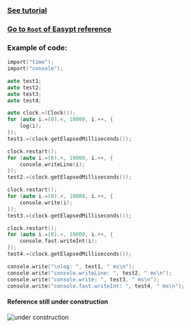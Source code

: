 ### [See tutorial](tutorial.md)

### [Go to `Root` of Easypt reference](docs..Root.md)

### Example of code:

```c
import("time");
import("console");

auto test1;
auto test2;
auto test3;
auto test4;

auto clock.=(Clock());
for (auto i.=(0).<, 10000, i.++, {
    log(i);
});
test1.=(clock.getElapsedMilliseconds());

clock.restart();
for (auto i.=(0).<, 10000, i.++, {
    console.writeLine(i);
});
test2.=(clock.getElapsedMilliseconds());

clock.restart();
for (auto i.=(0).<, 10000, i.++, {
    console.write(i);
});
test3.=(clock.getElapsedMilliseconds());

clock.restart();
for (auto i.=(0).<, 10000, i.++, {
    console.fast.writeInt(i);
});
test4.=(clock.getElapsedMilliseconds());

console.write("\nlog: ", test1, " ms\n");
console.write("console.writeLine: ", test2, " ms\n");
console.write("console.write: ", test3, " ms\n");
console.write("console.fast.writeInt: ", test4, " ms\n");
```

#### Reference still under construction

![under construction](https://www.historiaposzukaj.pl/assets/media/Wiedza/Obrazy/podaj_cegle.png)